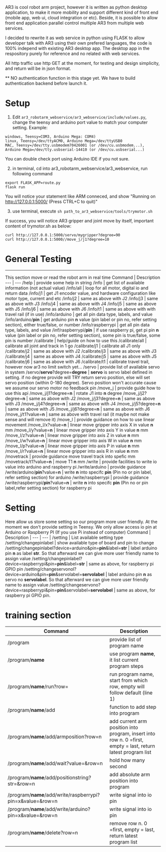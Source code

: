 AR3 is cool robot arm project, however it is written as python desktop application, to make it more mobility and support different kind of front end (mobile app, web ui, cloud integration or etc). Beside, it is possible to allow front end application parallel control multiple AR3 from multiple web services.

I decided to rewrite it as web service in python using FLASK to allow developer talk with AR3 using their own prefered languages, the code is 100% independ with existing AR3 desktop app. The desktop app in the respository purely for reference and no related with web services.


All http traffic use http GET at the moment, for testing and design simplicity, and return will be in json format.

** NO authentication function in this stage yet. We have to build authentication backend before launch it.

# Setup
1. Edit `ar3_robotarm_webservice/ar3_webservice/include/values.py`, change the teensy and arduino port value to match your computer setting. Example:
```
windows, Teensy=COM3, Arduino Mega: COM4)
linux, Teensy=/dev/ttyACM0, Arduino Mega=/dev/ttyUSB0
MAC, Teensy=/dev/tty.usbmodem70426001 (or /dev/cu.usbmodem...), Arduino Mega=/dev/tty.usbserial-14410 (or /dev/cu.usbserial...)
```
You can double check port using Arduino IDE if you not sure. 

2. in terminal, cd into ar3_robotarm_webservice/ar3_webservice, run following command
```
export FLASK_APP=route.py
flask run
```

You will notice your statement like ARM conneced, and show "Running on http://127.0.0.1:5000/ (Press CTRL+C to quit)"


3. use terminal, execute `sh path_to_ar3_webservice/tools/trymotor.sh`

If success, you will notice AR3 gripper and joint move by itself, important content of trymotor.sh as below:
```
curl http://127.0.0.1:5000/servo/mygripper?degree=90
curl http://127.0.0.1:5000//move_j/j1?degree=10
```



# General Testing
---
This section move or read the robot arm in real time
Command | Description 
--- | ---
/help | provide some help in string 
/info	| get list of available information (not actual value)
/info/all | loop for all motor, digital io and return data
/info/j1 | get J1 encoder value, and hardware configuration like motor type, current and etc
/info/j2 | same as above with J2
/info/j3 | same as above with J3
/info/j4 | same as above with J4
/info/j5 | same as above with J5
/info/j6 | same as above with J6
/info/t1 | same as above with with travel rail (if in use)
/info/arduino | get all pin data type, labels, and value
/info/arduino/__pin__ | get arduino pin __n__ value (pin label or pin no, refer setting section), either true/false, or number
/info/raspberrypi | get all pin data type, labels, and value
/inf/raspberrypi/__pin__ | if use raspberry pi, get pi pin __n__ value (pin label or pin no, refer setting section), some pin is true/false, some pin is number
/calibrate | help/guide on how to use this
/calibrate/all | calibrate all joint and track in 1 go
/calibrate/j1 | calibrate all J1 only
/calibrate/j2 | same as above with J2
/calibrate/j3 | same as above with J3
/calibrate/j4 | same as above with J4
/calibrate/j5 | same as above with J5
/calibrate/j6 | same as above with J6
/calibrate/t1 | calibrate travel trail, however now ar3 no limit switch yet...
/servo | provide list of available servo in system
/servo/__servo__?degree=__degree__ | __servo__  is servo label defined in setting. if no degree provide will TRY return servo position, else will set servo position (within 0-180 degree). Servo position won't accurate cause we assume our servo motor no feedback pin
/move_j | provide guide how to use this api
/move_j/j1?degree=__n__ | rotate J1 into __n__ degree
/move_j/j2?degree=__n__ | same as above with J2
/move_j/j3?degree=__n__ | same as above with J3
/move_j/j4?degree=__n__ | same as above with J4
/move_j/j5?degree=__n__ | same as above with J5
/move_j/j6?degree=__n__ | same as above with J6
/move_j/t1?value=__n__  |  same as above with travel rail (it maybe not make sense and will remove it)
/move_l | provide guidance on how to use linear movement
/move_l/x?value=__n__ | linear move gripper into axis X in value __n__ mm
/move_l/y?value=__n__ | linear move gripper into axis Y in value __n__ mm
/move_l/z?value=__n__ | linear move gripper into axis Z in value __n__ mm
/move_l/w?value=__n__ | linear move gripper into axis W in value __n__ mm
/move_l/p?value=__n__ | linear move gripper into axis P in value __n__ mm
/move_l/r?value=__n__ | linear move gripper into axis R in value __n__ mm
/movetrack | provide guidance move travel track into spefic mm
/movetrack/t1?value=__n__ | move T1 __n__ mm
/write | provide facilities to write io value into  arduino and raspberry pi
/write/arduino | provide guidance
/write/arduino/__pin__?value=__n__ |  write __n__ into  specifc __pin__ (Pin no or pin label, refer setting section) for arduino
/write/raspberrypi |  provide guidance
/write/raspberrypi/__pin__?value=__n__ |  write __n__ into  specifc __pin__ (Pin no or pin label,refer setting section) for raspberry pi

# Setting	
Here allow us store some setting so our program more user friendly. At the moment we don't provide setting in Teensy. We only allow access io pin at Arduino or Raspberry PI (If you use Pi instead of computer)
Command | Description
| --- | --- |
/setting | List available setting type
/setting/changepinlabel | show available type of board and pin to change
/setting/changepinlabel?device=arduino&pin=__pin__&label=__str__ | label arduino pin __n__ as label __str__. So that afterward we can give more user friendly name to assign value
/setting/changepinlabel?device=raspberrypi&pin=__pin__&label=__str__ | same as above, for raspberry pi GPIO pin
/setting/changeservonol?device=arduino&pin=__pin__&servolabel=__servolabel__ | label arduino pin __n__ as servo no  __servolabel__. So that afterward we can give more user friendly name to assign value
/setting/changeservono?device=raspberrypi&pin=__pin__&servolabel=__servolabel__ | same as above, for raspberry pi GPIO pin.

# training section
Command | Description
| --- | --- |
/program | provide list of program name
/program/__name__ | use program __name__, it list current program steps
/program/__name__/run?row=<int> | run program name, start from which row, empty will follow default (line 1)
/program/__name__/add  | function to add step into program
/program/__name__/add/armposition?row=n | add current arm position into program, insert into row n. 0 =first, empty = last, return latest program list
/program/__name__/add/wait?value=<int>&row=n | hold how many second
/program/__name__/add/positionstring?str=<string>&row=n | add absolute arm position into program
/program/__name__/add/write/raspberrypi?pin=x&value=<int>&row=n | write signal into io pin
/program/__name__/add/write/arduino?pin=x&value=<int>&row=n | write signal into io pin
/program/__name__/delete?row=n | remove row n. 0 =first, empty = last, return latest program list
